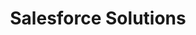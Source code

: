 ---
title: Salesforce Solutions
description: As certified Salesforce specialists, we provide end-to-end implementation, customization, and optimization services to maximize your CRM investment. Our tailored solutions leverage the full power of the Salesforce platform to transform customer relationships, enhance sales operations, and drive business growth.
features:
  - Salesforce Implementation & Integration
  - Sales Cloud & Service Cloud Customization
  - Marketing Cloud & Commerce Cloud Solutions
  - Einstein AI Implementation & Analytics
  - CPQ & Revenue Cloud Configuration
  - Lightning Experience Migration
  - AppExchange Product Development
  - Salesforce DevOps & Continuous Delivery
order: 5
--- 
